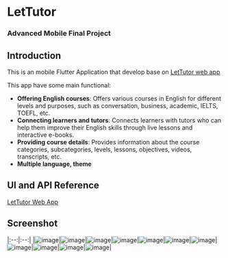 # LetTutor

### Advanced Mobile Final Project 

## Introduction

This is an mobile Flutter Application that develop base on [LetTutor web app](https://sandbox.app.lettutor.com/)

This app have some main functional:
- **Offering English courses**: Offers various courses in English for different levels and purposes, such as conversation, business, academic, IELTS, TOEFL, etc.
- **Connecting learners and tutors**: Connects learners with tutors who can help them improve their English skills through live lessons and interactive e-books.
- **Providing course details**: Provides information about the course categories, subcategories, levels, lessons, objectives, videos, transcripts, etc.
- **Multiple language, theme**


## UI and API Reference 

[LetTutor Web App](https://sandbox.app.lettutor.com/)

## Screenshot
|:--:|:--:|
|![image](https://github.com/hoangankin2211/lettutor/blob/main/screenshot/0cf1875d5011864fdf00.jpg)|![image](https://github.com/hoangankin2211/lettutor/blob/main/screenshot/14d4136ac42612784b37.jpg)|![image](https://github.com/hoangankin2211/lettutor/blob/main/screenshot/19d5346ce320357e6c31.jpg)|![image](https://github.com/hoangankin2211/lettutor/blob/main/screenshot/25c80371d43d02635b2c.jpg)|![image](https://github.com/hoangankin2211/lettutor/blob/main/screenshot/481be8b93ff5e9abb0e4.jpg)|![image](https://github.com/hoangankin2211/lettutor/blob/main/screenshot/5d7059f28ebe58e001af.jpg)|![image](https://github.com/hoangankin2211/lettutor/blob/main/screenshot/afd1d17e0632d06c8923.jpg)|![image](https://github.com/hoangankin2211/lettutor/blob/main/screenshot/asf.jpg)|![image](https://github.com/hoangankin2211/lettutor/blob/main/screenshot/b1995d348a785c260569.jpg)|![image](https://github.com/hoangankin2211/lettutor/blob/main/screenshot/c47a21fff6b320ed79a2.jpg)|![image](https://github.com/hoangankin2211/lettutor/blob/main/screenshot/fdca6866bf2a6974303b.jpg)|



<!-- For help getting started with Flutter development, view the
[online documentation](https://docs.flutter.dev/), which offers tutorials,
samples, guidance on mobile development, and a full API reference. -->

